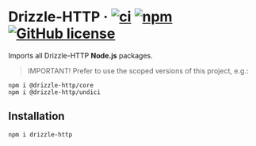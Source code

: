 # Drizzle-HTTP &middot; [![ci](https://github.com/vitorsalgado/drizzle-http/workflows/ci/badge.svg)](https://github.com/vitorsalgado/drizzle-http/actions) [![npm](https://img.shields.io/npm/v/drizzle-http)](https://www.npmjs.com/package/drizzle-http) [![GitHub license](https://img.shields.io/badge/license-MIT-blue.svg)](https://github.com/vitorsalgado/drizzle-http/blob/main/LICENSE)

Imports all Drizzle-HTTP **Node.js** packages.  

> IMPORTANT! Prefer to use the scoped versions of this project, e.g.:

```
npm i @drizzle-http/core
npm i @drizzle-http/undici
```

## Installation

```
npm i drizzle-http
```
